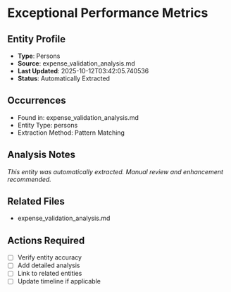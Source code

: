 # Exceptional Performance Metrics

## Entity Profile
- **Type**: Persons
- **Source**: expense_validation_analysis.md
- **Last Updated**: 2025-10-12T03:42:05.740536
- **Status**: Automatically Extracted

## Occurrences
- Found in: expense_validation_analysis.md
- Entity Type: persons
- Extraction Method: Pattern Matching

## Analysis Notes
*This entity was automatically extracted. Manual review and enhancement recommended.*

## Related Files
- expense_validation_analysis.md

## Actions Required
- [ ] Verify entity accuracy
- [ ] Add detailed analysis
- [ ] Link to related entities
- [ ] Update timeline if applicable
